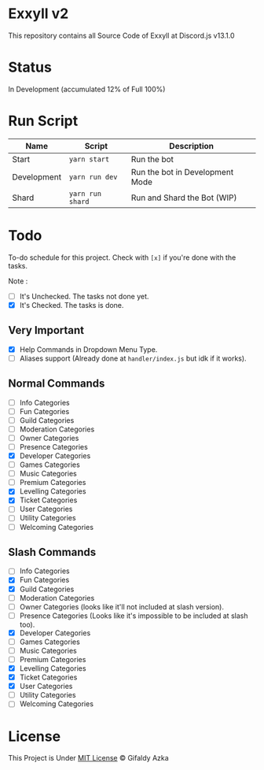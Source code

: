 # Exxyll v2

This repository contains all Source Code of Exxyll at Discord.js v13.1.0

# Status

In Development (accumulated 12% of Full 100%)

# Run Script

| Name        | Script           | Description                     |
| ----------- | ---------------- | ------------------------------- |
| Start       | `yarn start`     | Run the bot                     |
| Development | `yarn run dev`   | Run the bot in Development Mode |
| Shard       | `yarn run shard` | Run and Shard the Bot (WIP)     |

# Todo

To-do schedule for this project. Check with `[x]` if you're done with the tasks.

Note :

- [ ] It's Unchecked. The tasks not done yet.
- [x] It's Checked. The tasks is done.

## Very Important

- [x] Help Commands in Dropdown Menu Type.
- [ ] Aliases support (Already done at `handler/index.js` but idk if it works).

## Normal Commands

- [ ] Info Categories
- [ ] Fun Categories
- [ ] Guild Categories
- [ ] Moderation Categories
- [ ] Owner Categories
- [ ] Presence Categories
- [x] Developer Categories
- [ ] Games Categories
- [ ] Music Categories
- [ ] Premium Categories
- [x] Levelling Categories
- [x] Ticket Categories
- [ ] User Categories
- [ ] Utility Categories
- [ ] Welcoming Categories

## Slash Commands

- [ ] Info Categories
- [x] Fun Categories
- [x] Guild Categories
- [ ] Moderation Categories
- [ ] Owner Categories (looks like it'll not included at slash version).
- [ ] Presence Categories (Looks like it's impossible to be included at slash too).
- [x] Developer Categories
- [ ] Games Categories
- [ ] Music Categories
- [ ] Premium Categories
- [x] Levelling Categories
- [x] Ticket Categories
- [x] User Categories
- [ ] Utility Categories
- [ ] Welcoming Categories

# License

This Project is Under [MIT License](https://github.com/gifaldyazkaa/exxyll-rewrite-v13/blob/master/LICENSE) &copy; Gifaldy Azka
